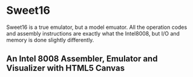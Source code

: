 Sweet16
========
Sweet16 is a true emulator, but a model emuator. All the operation codes and assembly instructions are exactly what the Intel8008, but I/O and memory is done slightly differently.

An Intel 8008 Assembler, Emulator and Visualizer with HTML5 Canvas
------------------------------------------------------------------
